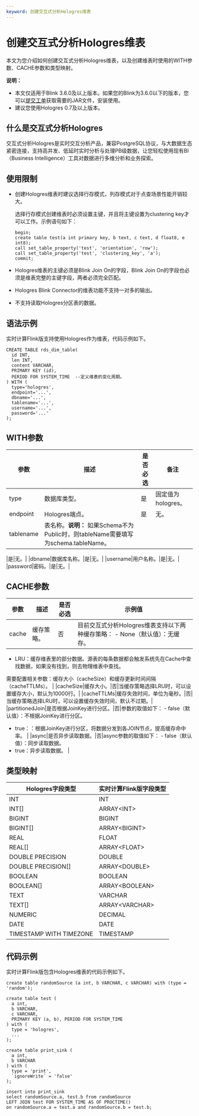 ```yaml
---
keyword: 创建交互式分析Hologres维表
---
```


# 创建交互式分析Hologres维表

本文为您介绍如何创建交互式分析Hologres维表，以及创建维表时使用的WITH参数、CACHE参数和类型映射。

**说明：**

-   本文仅适用于Blink 3.6.0及以上版本。如果您的Blink为3.6.0以下的版本，您可以[提交工单](https://selfservice.console.aliyun.com/ticket/createIndex?spm=5176.2020520129.console-base-top.dwork-order-1.29d546aee0gsiH)获取需要的JAR文件，安装使用。
-   建议您使用Hologres 0.7及以上版本。

## 什么是交互式分析Hologres

交互式分析Hologres是实时交互分析产品，兼容PostgreSQL协议，与大数据生态紧密连接，支持高并发、低延时实时分析与处理PB级数据，让您轻松使用现有BI（Business Intelligence）工具对数据进行多维分析和业务探索。

## 使用限制

-   创建Hologres维表时建议选择行存模式，列存模式对于点查场景性能开销较大。

    选择行存模式创建维表时必须设置主键，并且将主键设置为clustering key才可以工作。示例语句如下：

    ```
    begin;
    create table test(a int primary key, b text, c text, d float8, e int8);
    call set_table_property('test', 'orientation', 'row');
    call set_table_property('test', 'clustering_key', 'a');
    commit;
    ```

-   Hologres维表的主键必须是Blink Join On的字段，Blink Join On的字段也必须是维表完整的主键字段，两者必须完全匹配。
-   Hologres Blink Connector的维表功能不支持一对多的输出。
-   不支持读取Hologres分区表的数据。

## 语法示例

实时计算Flink版支持使用Hologres作为维表，代码示例如下。

```
CREATE TABLE rds_dim_table(
  id INT,
  len INT,
  content VARCHAR,
  PRIMARY KEY (id),
  PERIOD FOR SYSTEM_TIME  --定义维表的变化周期。
) WITH (
  type='hologres',
  endpoint='...',
  dbname='...',
  tablename='...',
  username='...',
  password='...'
);
```

## WITH参数

|参数|描述|是否必选|备注|
|--|--|----|--|
|type|数据库类型。|是|固定值为hologres。|
|endpoint|Hologres端点。|是|无。|
|tablename|表名称。**说明：** 如果Schema不为Public时，则tableName需要填写为schema.tableName。

|是|无。|
|dbname|数据库名称。|是|无。|
|username|用户名称。|是|无。|
|password|密码。|是|无。|

## CACHE参数

|参数|描述|是否必选|示例值|
|--|--|----|---|
|cache|缓存策略。|否|目前交互式分析Hologres维表支持以下两种缓存策略： -   None（默认值）：无缓存。
-   LRU：缓存维表里的部分数据。源表的每条数据都会触发系统先在Cache中查找数据，如果没有找到，则去物理维表中查找。

需要配置相关参数：缓存大小（cacheSize）和缓存更新时间间隔（cacheTTLMs）。 |
|cacheSize|缓存大小。|否|当缓存策略选择LRU时，可以设置缓存大小，默认为10000行。|
|cacheTTLMs|缓存失效时间，单位为毫秒。|否|当缓存策略选择LRU时，可以设置缓存失效时间，默认不过期。|
|partitionedJoin|是否根据JoinKey进行分区。|否|参数的取值如下： -   false（默认值）：不根据JoinKey进行分区。
-   true：：根据JoinKey进行分区，将数据分发到各JOIN节点，提高缓存命中率。 |
|async|是否异步读取数据。|否|async参数的取值如下： -   false（默认值）：同步读取数据。
-   true：异步读取数据。 |

## 类型映射

|Hologres字段类型|实时计算Flink版字段类型|
|------------|--------------|
|INT|INT|
|INT\[\]|ARRAY<INT\>|
|BIGINT|BIGINT|
|BIGINT\[\]|ARRAY<BIGINT\>|
|REAL|FLOAT|
|REAL\[\]|ARRAY<FLOAT\>|
|DOUBLE PRECISION|DOUBLE|
|DOUBLE PRECISION\[\]|ARRAY<DOUBLE\>|
|BOOLEAN|BOOLEAN|
|BOOLEAN\[\]|ARRAY<BOOLEAN\>|
|TEXT|VARCHAR|
|TEXT\[\]|ARRAY<VARCHAR\>|
|NUMERIC|DECIMAL|
|DATE|DATE|
|TIMESTAMP WITH TIMEZONE|TIMESTAMP|

## 代码示例

实时计算Flink版包含Hologres维表的代码示例如下。

```
create table randomSource (a int, b VARCHAR, c VARCHAR) with (type = 'random');

create table test (
  a int, 
  b VARCHAR, 
  c VARCHAR, 
  PRIMARY KEY (a, b), PERIOD FOR SYSTEM_TIME
) with (
  type = 'hologres',
  ...
);

create table print_sink (
  a int, 
  b VARCHAR
) with (
  type = 'print', 
  `ignoreWrite` = 'false'
);

insert into print_sink
select randomSource.a, test.b from randomSource 
LEFT JOIN test FOR SYSTEM_TIME AS OF PROCTIME() 
on randomSource.a = test.a and randomSource.b = test.b;
```

